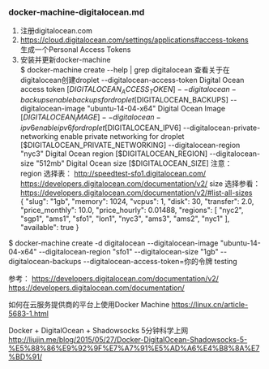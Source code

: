 ### docker-machine-digitalocean.md

1. 注册digitalocean.com  
2. https://cloud.digitalocean.com/settings/applications#access-tokens  
  生成一个Personal Access Tokens
3. 安装并更新docker-machine  
  $ docker-machine create --help | grep digitalocean
    查看关于在digitalocean创建droplet
   --digitalocean-access-token 						  Digital Ocean access token [$DIGITALOCEAN_ACCESS_TOKEN]
   --digitalocean-backups										enable backups for droplet [$DIGITALOCEAN_BACKUPS]
   --digitalocean-image "ubuntu-14-04-x64"	Digital Ocean Image [$DIGITALOCEAN_IMAGE]
   --digitalocean-ipv6										  enable ipv6 for droplet [$DIGITALOCEAN_IPV6]
   --digitalocean-private-networking				enable private networking for droplet [$DIGITALOCEAN_PRIVATE_NETWORKING]
   --digitalocean-region "nyc3"							Digital Ocean region [$DIGITALOCEAN_REGION]
   --digitalocean-size "512mb"						  Digital Ocean size [$DIGITALOCEAN_SIZE]
  注意：  
    region 选择表： 
      http://speedtest-sfo1.digitalocean.com/
      https://developers.digitalocean.com/documentation/v2/
    size 选择参看： https://developers.digitalocean.com/documentation/v2/#list-all-sizes  
  {
      "slug": "1gb",
      "memory": 1024,
      "vcpus": 1,
      "disk": 30,
      "transfer": 2.0,
      "price_monthly": 10.0,
      "price_hourly": 0.01488,
      "regions": [
        "nyc2",
        "sgp1",
        "ams1",
        "sfo1",
        "lon1",
        "nyc3",
        "ams3",
        "ams2",
        "nyc1"
      ],
      "available": true
    }

  $ docker-machine create
  -d digitalocean
  --digitalocean-image "ubuntu-14-04-x64"
  --digitalocean-region "sfo1"
  --digitalocean-size "1gb"
  --digitalocean-backups
  --digitalocean-access-token=你的令牌
  testing


参考：
https://developers.digitalocean.com/documentation/v2/  
https://developers.digitalocean.com/documentation/  

如何在云服务提供商的平台上使用Docker Machine 
https://linux.cn/article-5683-1.html 

Docker + DigitalOcean + Shadowsocks 5分钟科学上网
http://liujin.me/blog/2015/05/27/Docker-DigitalOcean-Shadowsocks-5-%E5%88%86%E9%92%9F%E7%A7%91%E5%AD%A6%E4%B8%8A%E7%BD%91/




